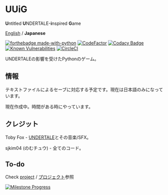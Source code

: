
# UUiG

**U**ntitled **U**NDERTALE-**i**nspired **G**ame

[English](README.md) / **Japanese**

[![forthebadge made-with-python](http://ForTheBadge.com/images/badges/made-with-python.svg)](https://www.python.org/)
[![CodeFactor](https://www.codefactor.io/repository/github/sjkim04/uuig/badge)](https://www.codefactor.io/repository/github/sjkim04/uuig)
[![Codacy Badge](https://app.codacy.com/project/badge/Grade/e75e8650e403455da9e3380f101d2af6)](https://www.codacy.com/gh/sjkim04/uuig/dashboard?utm_source=github.com&amp;utm_medium=referral&amp;utm_content=sjkim04/uuig&amp;utm_campaign=Badge_Grade)
[![Known Vulnerabilities](https://snyk.io/test/github/sjkim04/uuig/badge.svg)](https://snyk.io/test/github/sjkim04/uuig)
[![CircleCI](https://circleci.com/gh/sjkim04/uuig/tree/main.svg?style=shield)](https://circleci.com/gh/sjkim04/uuig/tree/main)

UNDERTALEの影響を受けたPythonのゲーム。

## 情報

テキストファイルによるセーブに対応する予定です。現在は日本語のみになっています。

現在作成中。時間がある時にやっています。

## クレジット

Toby Fox - [UNDERTALE](https://undertale.com)とその音楽/SFX。

sjkim04 (のむチュウ) - 全てのコード。

## To-do

Check [project][p2] / [プロジェクト][p2]参照

[![Milestone Progress](https://badgen.net/github/milestones/sjkim04/uuig/1)](https://github.com/sjkim04/uuig/milestones/1)

[p2]: /../../projects/2
